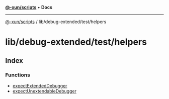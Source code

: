 [**@-xun/scripts**](../../../../README.md) • **Docs**

***

[@-xun/scripts](../../../../README.md) / lib/debug-extended/test/helpers

# lib/debug-extended/test/helpers

## Index

### Functions

- [expectExtendedDebugger](functions/expectExtendedDebugger.md)
- [expectUnextendableDebugger](functions/expectUnextendableDebugger.md)
